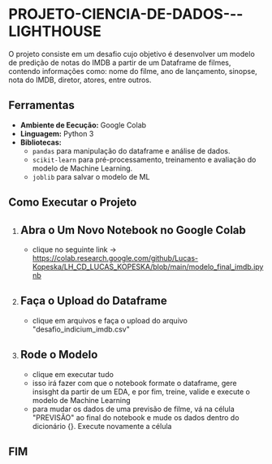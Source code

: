 # PROJETO-CIENCIA-DE-DADOS---LIGHTHOUSE
O projeto consiste em um desafio cujo objetivo é desenvolver um modelo de predição de notas do IMDB a partir de um Dataframe de filmes, contendo informações como: nome do filme, ano de lançamento, sinopse, nota do IMDB, diretor, atores, entre outros.

## Ferramentas
- **Ambiente de Eecução:** Google Colab
- **Linguagem:** Python 3
- **Bibliotecas:**
  - `pandas` para manipulação do dataframe e análise de dados.
  - `scikit-learn` para pré-processamento, treinamento e avaliação do modelo de Machine Learning.
  - `joblib` para salvar o modelo de ML
 
## Como Executar o Projeto

1. ## Abra o Um Novo Notebook no Google Colab
   - clique no seguinte link -> https://colab.research.google.com/github/Lucas-Kopeska/LH_CD_LUCAS_KOPESKA/blob/main/modelo_final_imdb.ipynb
  
2. ## Faça o Upload do Dataframe
   - clique em arquivos e faça o upload do arquivo "desafio_indicium_imdb.csv"

3. ## Rode o Modelo
   - clique em executar tudo
   - isso irá fazer com que o notebook formate o dataframe, gere insisght da partir de um EDA, e por fim, treine, valide e execute o modelo de Machine Learning
   - para mudar os dados de uma previsão de filme, vá na célula "PREVISÃO" ao final do notebook e mude os dados dentro do dicionário {}. Execute novamente a célula 
  
## FIM
   
